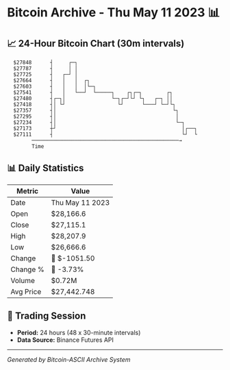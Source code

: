 # Bitcoin Archive - Thu May 11 2023 📊

## 📈 24-Hour Bitcoin Chart (30m intervals)

```
  $27848      ┤     ┌─┐                                        
  $27787      ┤     │ │                                        
  $27725      ┤   ┌─┘ │                                        
  $27664      ┤   │   │  ┌┐                                    
  $27603      ┤   │   │  │└─┐                                  
  $27541      ┤   │   └──┘  └─────┐    ┌┐┌─┐        ┌┐         
  $27480      ┤┌─┐│               └─┐┌─┘└┘ └┐   ┌─┐ ││         
  $27418      ┤│ └┘                 └┘      └───┘ └─┘└┐        
  $27357      ┤│                                      └┐       
  $27295      ┤│                                       │       
  $27234      ┤│                                       └─┐     
  $27173      ┼┘                                         │┌──┐ 
  $27111      ┤                                          └┘  └ 
        ────────────────────────────────────────────────→
        Time
```

## 📊 Daily Statistics

| Metric | Value |
|--------|-------|
| Date | Thu May 11 2023 |
| Open | $28,166.6 |
| Close | $27,115.1 |
| High | $28,207.9 |
| Low | $26,666.6 |
| Change | 🔴 $-1051.50 |
| Change % | 🔴 -3.73% |
| Volume | $0.72M |
| Avg Price | $27,442.748 |

## 📅 Trading Session

- **Period:** 24 hours (48 x 30-minute intervals)
- **Data Source:** Binance Futures API

---
*Generated by Bitcoin-ASCII Archive System*
